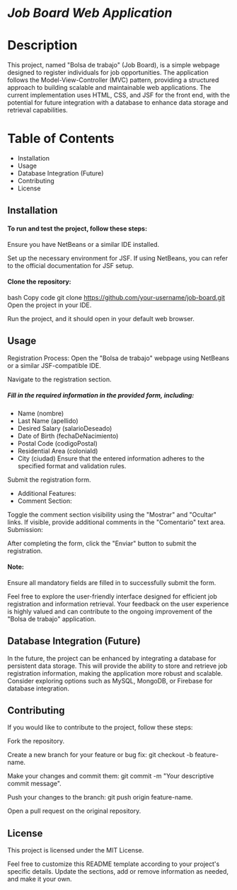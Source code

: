 # ***Job Board Web Application***

# Description

This project, named "Bolsa de trabajo" (Job Board), is a simple webpage designed to register individuals for job opportunities. The application follows the Model-View-Controller (MVC) pattern, providing a structured approach to building scalable and maintainable web applications. The current implementation uses HTML, CSS, and JSF for the front end, with the potential for future integration with a database to enhance data storage and retrieval capabilities.

# Table of Contents
- Installation
- Usage
- Database Integration (Future)
- Contributing
- License

## Installation
#### To run and test the project, follow these steps:

Ensure you have NetBeans or a similar IDE installed.

Set up the necessary environment for JSF. If using NetBeans, you can refer to the official documentation for JSF setup.

#### Clone the repository:
bash
Copy code
git clone https://github.com/your-username/job-board.git
Open the project in your IDE.

Run the project, and it should open in your default web browser.

## Usage
Registration Process:
Open the "Bolsa de trabajo" webpage using NetBeans or a similar JSF-compatible IDE.

Navigate to the registration section.

##### Fill in the required information in the provided form, including:

- Name (nombre)
- Last Name (apellido)
- Desired Salary (salarioDeseado)
- Date of Birth (fechaDeNacimiento)
- Postal Code (codigoPostal)
- Residential Area (coloniaId)
- City (ciudad)
Ensure that the entered information adheres to the specified format and validation rules.

Submit the registration form.

- Additional Features:
- Comment Section:

Toggle the comment section visibility using the "Mostrar" and "Ocultar" links.
If visible, provide additional comments in the "Comentario" text area.
Submission:

After completing the form, click the "Enviar" button to submit the registration.
#### Note:
Ensure all mandatory fields are filled in to successfully submit the form.

Feel free to explore the user-friendly interface designed for efficient job registration and information retrieval. Your feedback on the user experience is highly valued and can contribute to the ongoing improvement of the "Bolsa de trabajo" application.

## Database Integration (Future)
In the future, the project can be enhanced by integrating a database for persistent data storage. This will provide the ability to store and retrieve job registration information, making the application more robust and scalable. Consider exploring options such as MySQL, MongoDB, or Firebase for database integration.

## Contributing
If you would like to contribute to the project, follow these steps:

Fork the repository.

Create a new branch for your feature or bug fix: git checkout -b feature-name.

Make your changes and commit them: git commit -m "Your descriptive commit message".

Push your changes to the branch: git push origin feature-name.

Open a pull request on the original repository.

## License
This project is licensed under the MIT License.

Feel free to customize this README template according to your project's specific details. Update the sections, add or remove information as needed, and make it your own.
